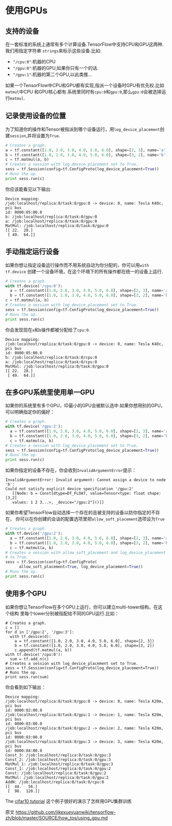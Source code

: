 # 使用GPUs <a class="md-anchor" id="AUTOGENERATED-using-gpus"></a>

## 支持的设备 <a class="md-anchor" id="AUTOGENERATED-supported-devices"></a>

在一套标准的系统上通常有多个计算设备.TensorFlow中支持CPU和GPU这两种.我们用指定字符串
`strings`来标示这些设备.比如:

*  `"/cpu:0"`:机器的CPU
*  `"/gpu:0"`:机器的GPU,如果你只有一个的话.
*  `"/gpu:1"`:机器的第二个GPU,以此类推...

如果一个TensorFlow中CPU和GPU都有实现,指派一个设备时GPU有优先权.比如`matmul`中CPU
和GPU核心都有.系统里同时有`cpu:0`和`gpu:0`,那么`gpu:0`会被选择运行`matmul`.

## 记录使用设备的位置 <a class="md-anchor" id="AUTOGENERATED-logging-device-placement"></a>

为了知道你的操作和Tensor被指派到哪个设备运行，用`log_device_placement`创建`session`,并将设置为`True`.

```python
# Creates a graph.
a = tf.constant([1.0, 2.0, 3.0, 4.0, 5.0, 6.0], shape=[2, 3], name='a')
b = tf.constant([1.0, 2.0, 3.0, 4.0, 5.0, 6.0], shape=[3, 2], name='b')
c = tf.matmul(a, b)
# Creates a session with log_device_placement set to True.
sess = tf.Session(config=tf.ConfigProto(log_device_placement=True))
# Runs the op.
print sess.run(c)
```

你应该能看见以下输出:

```
Device mapping:
/job:localhost/replica:0/task:0/gpu:0 -> device: 0, name: Tesla K40c, pci bus
id: 0000:05:00.0
b: /job:localhost/replica:0/task:0/gpu:0
a: /job:localhost/replica:0/task:0/gpu:0
MatMul: /job:localhost/replica:0/task:0/gpu:0
[[ 22.  28.]
 [ 49.  64.]]

```

## 手动指定运行设备 <a class="md-anchor" id="AUTOGENERATED-manual-device-placement"></a>

如果你想让指定设备运行操作而不用系统自动为你分配的，你可以用`with tf.device`
创建一个设备环境，在这个环境下的所有操作都在统一的设备上运行.

```python
# Creates a graph.
with tf.device('/cpu:0'):
  a = tf.constant([1.0, 2.0, 3.0, 4.0, 5.0, 6.0], shape=[2, 3], name='a')
  b = tf.constant([1.0, 2.0, 3.0, 4.0, 5.0, 6.0], shape=[3, 2], name='b')
c = tf.matmul(a, b)
# Creates a session with log_device_placement set to True.
sess = tf.Session(config=tf.ConfigProto(log_device_placement=True))
# Runs the op.
print sess.run(c)
```

你会发现现在`a`和`b`操作都被分配给了`cpu:0`.

```
Device mapping:
/job:localhost/replica:0/task:0/gpu:0 -> device: 0, name: Tesla K40c, pci bus
id: 0000:05:00.0
b: /job:localhost/replica:0/task:0/cpu:0
a: /job:localhost/replica:0/task:0/cpu:0
MatMul: /job:localhost/replica:0/task:0/gpu:0
[[ 22.  28.]
 [ 49.  64.]]
```

## 在多GPU系统里使用单一GPU<a class="md-anchor" id="AUTOGENERATED-using-a-single-gpu-on-a-multi-gpu-system"></a>

如果你的系统里有多个GPU，ID最小的GPU会被默认选中.如果你想用别的GPU，
可以明确指定你的偏好：

```python
# Creates a graph.
with tf.device('/gpu:2'):
  a = tf.constant([1.0, 2.0, 3.0, 4.0, 5.0, 6.0], shape=[2, 3], name='a')
  b = tf.constant([1.0, 2.0, 3.0, 4.0, 5.0, 6.0], shape=[3, 2], name='b')
  c = tf.matmul(a, b)
# Creates a session with log_device_placement set to True.
sess = tf.Session(config=tf.ConfigProto(log_device_placement=True))
# Runs the op.
print sess.run(c)
```

如果你指定的设备不存在，你会收到`InvalidArgumentError`提示：

```
InvalidArgumentError: Invalid argument: Cannot assign a device to node 'b':
Could not satisfy explicit device specification '/gpu:2'
   [[Node: b = Const[dtype=DT_FLOAT, value=Tensor<type: float shape: [3,2]
   values: 1 2 3...>, _device="/gpu:2"]()]]
```

如果你希望TensorFlow自动选择一个存在的且被支持的设备以防你指定的不存在，
你可以在你创建的会话的配置选项里把`allow_soft_placement`选项设为`True`

```python
# Creates a graph.
with tf.device('/gpu:2'):
  a = tf.constant([1.0, 2.0, 3.0, 4.0, 5.0, 6.0], shape=[2, 3], name='a')
  b = tf.constant([1.0, 2.0, 3.0, 4.0, 5.0, 6.0], shape=[3, 2], name='b')
  c = tf.matmul(a, b)
# Creates a session with allow_soft_placement and log_device_placement set
# to True.
sess = tf.Session(config=tf.ConfigProto(
      allow_soft_placement=True, log_device_placement=True))
# Runs the op.
print sess.run(c)
```

## 使用多个GPU <a class="md-anchor" id="AUTOGENERATED-using-multiple-gpus"></a>

如果你想让TensorFlow在多个GPU上运行，你可以建立multi-tower结构，在这个结构
里每个tower分别被指配给不同的GPU运行.比如：

```
# Creates a graph.
c = []
for d in ['/gpu:2', '/gpu:3']:
  with tf.device(d):
    a = tf.constant([1.0, 2.0, 3.0, 4.0, 5.0, 6.0], shape=[2, 3])
    b = tf.constant([1.0, 2.0, 3.0, 4.0, 5.0, 6.0], shape=[3, 2])
    c.append(tf.matmul(a, b))
with tf.device('/cpu:0'):
  sum = tf.add_n(c)
# Creates a session with log_device_placement set to True.
sess = tf.Session(config=tf.ConfigProto(log_device_placement=True))
# Runs the op.
print sess.run(sum)
```

你会看到如下输出：

```
Device mapping:
/job:localhost/replica:0/task:0/gpu:0 -> device: 0, name: Tesla K20m, pci bus
id: 0000:02:00.0
/job:localhost/replica:0/task:0/gpu:1 -> device: 1, name: Tesla K20m, pci bus
id: 0000:03:00.0
/job:localhost/replica:0/task:0/gpu:2 -> device: 2, name: Tesla K20m, pci bus
id: 0000:83:00.0
/job:localhost/replica:0/task:0/gpu:3 -> device: 3, name: Tesla K20m, pci bus
id: 0000:84:00.0
Const_3: /job:localhost/replica:0/task:0/gpu:3
Const_2: /job:localhost/replica:0/task:0/gpu:3
MatMul_1: /job:localhost/replica:0/task:0/gpu:3
Const_1: /job:localhost/replica:0/task:0/gpu:2
Const: /job:localhost/replica:0/task:0/gpu:2
MatMul: /job:localhost/replica:0/task:0/gpu:2
AddN: /job:localhost/replica:0/task:0/cpu:0
[[  44.   56.]
 [  98.  128.]]
```

The [cifar10 tutorial](../../tutorials/deep_cnn/index.md) 这个例子很好的演示了怎样用GPU集群训练

原文 https://github.com/jikexueyuanwiki/tensorflow-zh/blob/master/SOURCE/how_tos/using_gpu.md
